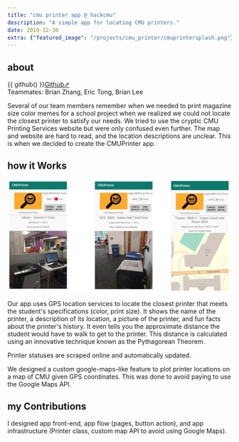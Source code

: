 ```yaml
---
title: "cmu printer app @ hackcmu"
description: "A simple app for locating CMU printers."
date: 2019-12-30
extra: {"featured_image": "/projects/cmu_printer/cmuprintersplash.png"}
---
```


## about

{{ github() }}[Github⇗](https://github.com/joseph-x-li/CMUPrinter)  
Teammates: Brian Zhang, Eric Tong, Brian Lee

Several of our team members remember when we needed to print magazine size color memes for a school project when we realized we could not locate the closest printer to satisfy our needs. We tried to use the cryptic CMU Printing Services website but were only confused even further. The map and website are hard to read, and the location descriptions are unclear. This is when we decided to create the CMUPrinter app.

## how it Works

<img src="/projects/cmu_printer/printing.png" width="700"/>

Our app uses GPS location services to locate the closest printer that meets the student's specifications (color, print size). It shows the name of the printer, a description of its location, a picture of the printer, and fun facts about the printer's history. It even tells you the approximate distance the student would have to walk to get to the printer. This distance is calculated using an innovative technique known as the Pythagorean Theorem.

Printer statuses are scraped online and automatically updated.

We designed a custom google-maps-like feature to plot printer locations on a map of CMU given GPS coordinates. This was done to avoid paying to use the Google Maps API.

## my Contributions

I designed app front-end, app flow (pages, button action), and app infrastructure (Printer class, custom map API to avoid using Google Maps). 